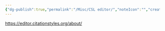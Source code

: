 ```yaml
---
{"dg-publish":true,"permalink":"/Misc/CSL editor/","noteIcon":"","created":"2024-03-19T17:22:37.922+08:00","updated":"2024-03-19T17:22:53.083+08:00"}
---
```


https://editor.citationstyles.org/about/